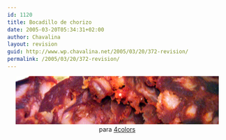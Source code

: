 ```yaml
---
id: 1120
title: Bocadillo de chorizo
date: 2005-03-20T05:34:31+02:00
author: Chavalina
layout: revision
guid: http://www.wp.chavalina.net/2005/03/20/372-revision/
permalink: /2005/03/20/372-revision/
---
```

<p align="center" class="imgcentro">
  <img src="/imagenes/fotos/chorizo.jpg" alt="Bocadillo de chorizo de cantimpalo" /><br /> para <a href="http://www.4colors.net/v9/inici.php?id=c942" target="_blank">4colors</a>
</p>